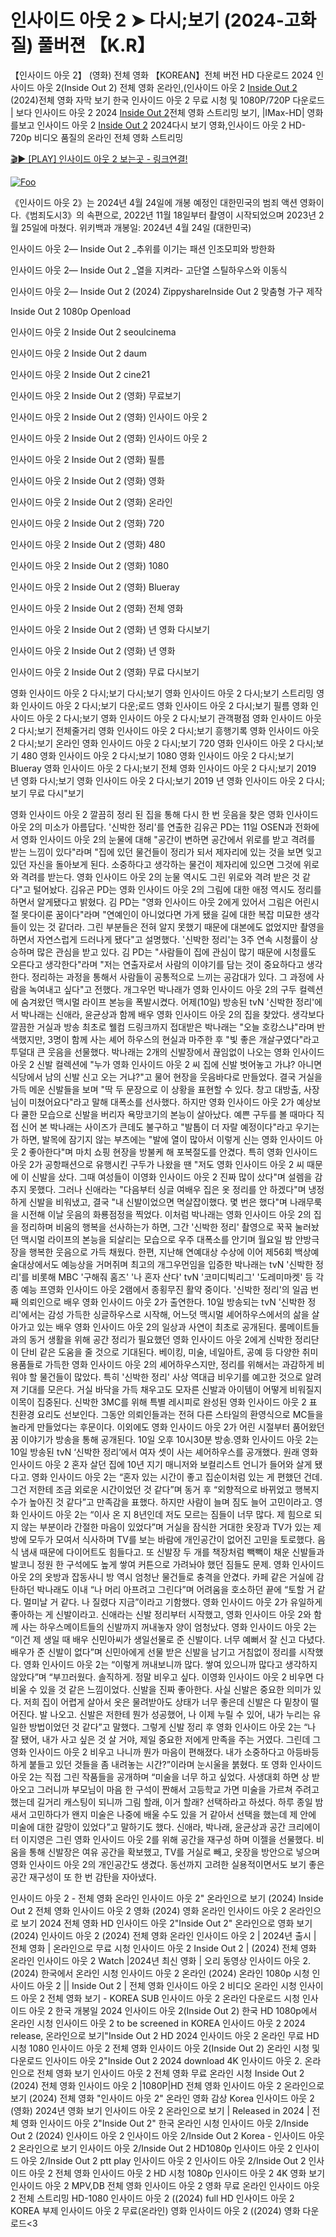 # 인사이드 아웃 2 ➤ 다시;보기 (2024-고화질) 풀버젼 【K.R】

【인사이드 아웃 2】 (영화) 전체 영화 【KOREAN】전체 버전 HD 다운로드 2024 인사이드 아웃 2(Inside Out 2) 전체 영화 온라인,(인사이드 아웃 2 [Inside Out 2](https://jpflix.cloud/ko/movie/1022789) (2024)전체 영화 자막 보기 한국 인사이드 아웃 2 무료 시청 및 1080P/720P 다운로드 | 보다 인사이드 아웃 2 2024 [Inside Out 2](https://jpflix.cloud/ko/movie/1022789)전체 영화 스트리밍 보기, |IMax-HD| 영화를보고 인사이드 아웃 2 [Inside Out 2](https://jpflix.cloud/ko/movie/1022789) 2024다시 보기 영화,인사이드 아웃 2 HD-720p 비디오 품질의 온라인 전체 영화 스트리밍


[🎬▶ [PLAY] 인사이드 아웃 2 보는곳 - 링크연결!](https://jpflix.cloud/ko/movie/1022789)


<a href="https://jpflix.cloud/ko/movie/1022789" rel="nofollow"><img src="https://camo.githubusercontent.com/917e6ed5c302499242165dcc02bdbce85c075fd21b35918eb9c0b771855261b8/68747470733a2f2f7374617469632e7769787374617469632e636f6d2f6d656469612f6232343966395f61646163386637306662336634356238383639313639366337376465313866337e6d76322e676966" alt="Foo" style="max-width: 100%;"></a>


《인사이드 아웃 2》는 2024년 4월 24일에 개봉 예정인 대한민국의 범죄 액션 영화이다.《범죄도시3》의 속편으로, 2022년 11월 18일부터 촬영이 시작되었으며 2023년 2월 25일에 마쳤다. 위키백과 개봉일: 2024년 4월 24일 (대한민국)

인사이드 아웃 2— Inside Out 2 _추위를 이기는 패션 인조모피와 방한화

인사이드 아웃 2— Inside Out 2 _열을 지켜라- 고단열 스틸하우스와 이동식

인사이드 아웃 2— Inside Out 2 (2024) ZippyshareInside Out 2 맞춤형 가구 제작

Inside Out 2 1080p Openload

인사이드 아웃 2 Inside Out 2 seoulcinema

인사이드 아웃 2 Inside Out 2 daum

인사이드 아웃 2 Inside Out 2 cine21

인사이드 아웃 2 Inside Out 2 (영화) 무료보기

인사이드 아웃 2 Inside Out 2 (영화) 인사이드 아웃 2

인사이드 아웃 2 Inside Out 2 (영화) 인사이드 아웃 2

인사이드 아웃 2 Inside Out 2 (영화) 필름

인사이드 아웃 2 Inside Out 2 (영화) 영화

인사이드 아웃 2 Inside Out 2 (영화) 온라인

인사이드 아웃 2 Inside Out 2 (영화) 720

인사이드 아웃 2 Inside Out 2 (영화) 480

인사이드 아웃 2 Inside Out 2 (영화) 1080

인사이드 아웃 2 Inside Out 2 (영화) Blueray

인사이드 아웃 2 Inside Out 2 (영화) 전체 영화

인사이드 아웃 2 Inside Out 2 (영화) 년 영화 다시보기

인사이드 아웃 2 Inside Out 2 (영화) 년 영화

인사이드 아웃 2 Inside Out 2 (영화) 무료 다시보기

영화 인사이드 아웃 2 다시;보기 다시;보기 영화 인사이드 아웃 2 다시;보기 스트리밍 영화 인사이드 아웃 2 다시;보기 다운;로드 영화 인사이드 아웃 2 다시;보기 필름 영화 인사이드 아웃 2 다시;보기 영화 인사이드 아웃 2 다시;보기 관객평점 영화 인사이드 아웃 2 다시;보기 전체줄거리 영화 인사이드 아웃 2 다시;보기 흥행기록 영화 인사이드 아웃 2 다시;보기 온라인 영화 인사이드 아웃 2 다시;보기 720 영화 인사이드 아웃 2 다시;보기 480 영화 인사이드 아웃 2 다시;보기 1080 영화 인사이드 아웃 2 다시;보기 Blueray 영화 인사이드 아웃 2 다시;보기 전체 영화 인사이드 아웃 2 다시;보기 2019 년 영화 다시;보기 영화 인사이드 아웃 2 다시;보기 2019 년 영화 인사이드 아웃 2 다시;보기 무료 다시"보기

영화 인사이드 아웃 2 깔끔히 정리 된 집을 통해 다시 한 번 웃음을 찾은 영화 인사이드 아웃 2의 미소가 아름답다. '신박한 정리'를 연출한 김유곤 PD는 11일 OSEN과 전화에서 영화 인사이드 아웃 2의 눈물에 대해 "공간이 변하면 공간에서 위로를 받고 격려를 받는 느낌이 있다"라며 "집에 있던 물건들이 정리가 되서 제자리에 있는 것을 보면 잊고 있던 자신을 돌아보게 된다. 소중하다고 생각하는 물건이 제자리에 있으면 그것에 위로와 격려를 받는다. 영화 인사이드 아웃 2의 눈물 역시도 그린 위로와 격려 받은 것 같다"고 털어놨다. 김유곤 PD는 영화 인사이드 아웃 2의 그림에 대한 애정 역시도 정리를 하면서 알게됐다고 밝혔다. 김 PD는 "영화 인사이드 아웃 2에게 있어서 그림은 어린시절 못다이룬 꿈이다"라며 "연예인이 아니었다면 가게 됐을 길에 대한 복잡 미묘한 생각들이 있는 것 같더라. 그린 부분들은 전혀 알지 못했기 때문에 대본에도 없었지만 촬영을 하면서 자연스럽게 드러나게 됐다"고 설명했다. '신박한 정리'는 3주 연속 시청률이 상승하며 많은 관심을 받고 있다. 김 PD는 "사람들이 집에 관심이 많기 때문에 시청률도 오른다고 생각한다"라며 "저는 연출자로서 사람의 이야기를 담는 것이 중요하다고 생각한다. 정리하는 과정을 통해서 사람들이 공통적으로 느끼는 공감대가 있다. 그 과정에 사람을 녹여내고 싶다"고 전했다. 개그우먼 박나래가 영화 인사이드 아웃 2의 구두 컬렉션에 숨겨왔던 맥시멀 라이프 본능을 폭발시켰다. 어제(10일) 방송된 tvN '신박한 정리'에서 박나래는 신애라, 윤균상과 함께 배우 영화 인사이드 아웃 2의 집을 찾았다. 생각보다 깔끔한 거실과 방송 최초로 웰컴 드링크까지 접대받은 박나래는 "오늘 호캉스냐"라며 반색했지만, 3명이 함께 사는 셰어 하우스의 현실과 마주한 후 "빛 좋은 개살구였다"라고 투덜대 큰 웃음을 선물했다. 박나래는 2개의 신발장에서 끊임없이 나오는 영화 인사이드 아웃 2 신발 컬렉션에 "누가 영화 인사이드 아웃 2 씨 집에 신발 벗어놓고 가냐? 아니면 식당에서 남의 신발 신고 오는 거냐?"고 물어 현장을 웃음바다로 만들었다. 결국 거실을 가득 메운 신발들을 보며 "딱 두 문장으로 이 상황을 표현할 수 있다. 창고 대방출, 사장님이 미쳤어요다"라고 말해 대폭소를 선사했다. 하지만 영화 인사이드 아웃 2가 예상보다 쿨한 모습으로 신발을 버리자 욕망코기의 본능이 살아났다. 예쁜 구두를 볼 때마다 직접 신어 본 박나래는 사이즈가 큰데도 불구하고 "발톱이 더 자랄 예정이다"라고 우기는가 하면, 발목에 잠기지 않는 부츠에는 "발에 열이 많아서 이렇게 신는 영화 인사이드 아웃 2 좋아한다"며 마치 쇼핑 현장을 방불케 해 포복절도를 안겼다. 특히 영화 인사이드 아웃 2가 공항패션으로 유행시킨 구두가 나왔을 땐 "저도 영화 인사이드 아웃 2 씨 때문에 이 신발을 샀다. 그때 여성들이 이영화 인사이드 아웃 2 진짜 많이 샀다"며 설렘을 감추지 못했다. 그러나 신애라는 "다음부터 싱글 여배우 집은 옷 정리를 안 하겠다"며 냉정하게 신발을 비워냈고, 결국 "내 신발이었으면 멱살잡이했다. 몇 번은 했다"며 나래무룩을 시전해 이날 웃음의 화룡점정을 찍었다. 이처럼 박나래는 영화 인사이드 아웃 2의 집을 정리하며 비움의 행복을 선사하는가 하면, 그간 '신박한 정리' 촬영으로 꾹꾹 눌러놨던 맥시멀 라이프의 본능을 되살리는 모습으로 우주 대폭소를 안기며 월요일 밤 안방극장을 행복한 웃음으로 가득 채웠다. 한편, 지난해 연예대상 수상에 이어 제56회 백상예술대상에서도 예능상을 거머쥐며 최고의 개그우먼임을 입증한 박나래는 tvN '신박한 정리'를 비롯해 MBC '구해줘 홈즈' '나 혼자 산다' tvN '코미디빅리그' '도레미마켓' 등 각종 예능 프영화 인사이드 아웃 2램에서 종횡무진 활약 중이다. '신박한 정리'의 일곱 번째 의뢰인으로 배우 영화 인사이드 아웃 2가 출연한다. 10일 방송되는 tvN '신박한 정리'에서는 감성 가득한 싱글하우스로 시작해, 어느덧 맥시멀 셰어하우스에서의 삶을 살아가고 있는 배우 영화 인사이드 아웃 2의 일상과 사연이 최초로 공개된다. 룸메이트들과의 동거 생활을 위해 공간 정리가 필요했던 영화 인사이드 아웃 2에게 신박한 정리단이 단비 같은 도움을 줄 것으로 기대된다. 베이킹, 미술, 네일아트, 공예 등 다양한 취미 용품들로 가득한 영화 인사이드 아웃 2의 셰어하우스지만, 정리를 위해서는 과감하게 비워야 할 물건들이 많았다. 특히 '신박한 정리' 사상 역대급 비우기를 예고한 것으로 알려져 기대를 모은다. 거실 바닥을 가득 채우고도 모자른 신발과 아이템이 어떻게 비워질지 이목이 집중된다. 신박한 3MC를 위해 특별 레시피로 완성된 영화 인사이드 아웃 2 표 친환경 요리도 선보인다. 그동안 의뢰인들과는 전혀 다른 스타일의 환영식으로 MC들을 놀라게 만들었다는 후문이다. 이외에도 영화 인사이드 아웃 2가 어린 시절부터 품어왔던 꿈 이야기가 방송을 통해 공개된다. 10일 오후 10시30분 방송.영화 인사이드 아웃 2는 10일 방송된 tvN ‘신박한 정리’에서 여자 셋이 사는 셰어하우스를 공개했다. 원래 영화 인사이드 아웃 2 혼자 살던 집에 10년 지기 매니저와 보컬리스트 언니가 들어와 살게 됐다고. 영화 인사이드 아웃 2는 “혼자 있는 시간이 좋고 집순이처럼 있는 게 편했던 건데. 그건 저한테 조금 외로운 시간이었던 것 같다”며 동거 후 “외향적으로 바뀌었고 행복지수가 높아진 것 같다”고 만족감을 표했다. 하지만 사람이 늘며 짐도 늘어 고민이라고. 영화 인사이드 아웃 2는 “이사 온 지 8년인데 저도 모르는 짐들이 너무 많다. 제 힘으로 되지 않는 부분이라 간절한 마음이 있었다”며 거실을 잠식한 거대한 옷장과 TV가 있는 제 방에 모두가 모여서 식사하며 TV를 보는 바람에 개인공간이 없어진 고민을 토로했다. 음식 냄새 때문에 다이어트도 힘들다고. 또 신발장 두 개를 책장처럼 빽빽이 채운 신발들과 발코니 정원 한 구석에도 높게 쌓여 커튼으로 가려놔야 했던 짐들도 문제. 영화 인사이드 아웃 2의 옷방과 잡동사니 방 역시 엄청난 물건들로 충격을 안겼다. 카페 같은 거실에 감탄하던 박나래도 이내 “나 머리 아프려고 그린다”며 어려움을 호소하던 끝에 “토할 거 같다. 멀미날 거 같다. 나 질렸다 지금”이라고 기함했다. 영화 인사이드 아웃 2가 유일하게 좋아하는 게 신발이라고. 신애라는 신발 정리부터 시작했고, 영화 인사이드 아웃 2와 함께 사는 하우스메이트들의 신발까지 꺼내놓자 양이 엄청났다. 영화 인사이드 아웃 2는 “이건 제 생일 때 배우 신민아씨가 생일선물로 준 신발이다. 너무 예뻐서 잘 신고 다녔다. 배우가 준 신발이 없다”며 신민아에게 선물 받은 신발을 남기고 거침없이 정리를 시작했다. 영화 인사이드 아웃 2는 “이렇게 꺼내보니까 많다. 쌓여 있으니까 많다고 생각하지 않았다”며 “부끄러웠다. 솔직하게. 정말 비우고 싶다. 이영화 인사이드 아웃 2 비우면 다 비울 수 있을 것 같은 느낌이었다. 신발을 진짜 좋아한다. 사실 신발은 중요한 의미가 있다. 저희 집이 어렵게 살아서 옷은 물려받아도 상태가 너무 좋은데 신발은 다 밑창이 떨어진다. 발 나오고. 신발은 저한테 뭔가 성공했어, 나 이제 누릴 수 있어, 내가 누리는 유일한 방법이었던 것 같다”고 말했다. 그렇게 신발 정리 후 영화 인사이드 아웃 2는 “나 잘 됐어, 내가 사고 싶은 것 살 거야, 제일 중요한 저에게 만족을 주는 거였다. 그린데 그영화 인사이드 아웃 2 비우고 나니까 뭔가 마음이 편해졌다. 내가 소중하다고 아등바등하게 붙들고 있던 것들을 좀 내려놓는 시간?”이라며 눈시울을 붉혔다. 또 영화 인사이드 아웃 2는 직접 그린 작품들을 공개하며 “미술을 너무 하고 싶었다. 사생대회 하면 상 받아오고 그러니까 부모님이 마음 한 구석이 짠해서 고등학교 가면 미술을 가르쳐 주려고 했는데 길거리 캐스팅이 되니까 그림 할래, 이거 할래? 선택하라고 하셨다. 하루 종일 밤새서 고민하다가 왠지 미술은 나중에 배울 수도 있을 거 같아서 선택을 했는데 제 안에 미술에 대한 갈망이 있었다”고 말하기도 했다. 신애라, 박나래, 윤균상과 공간 크리에이터 이지영은 그린 영화 인사이드 아웃 2를 위해 공간을 재구성 하며 이젤을 선물했다. 비움을 통해 신발장은 여유 공간을 확보했고, TV를 거실로 빼고, 옷장을 방안으로 넣으며 영화 인사이드 아웃 2의 개인공간도 생겼다. 동선까지 고려한 실용적이면서도 보기 좋은 공간 재구성이 또 한 번 감탄을 자아냈다.

인사이드 아웃 2 - 전체 영화 온라인 인사이드 아웃 2" 온라인으로 보기 (2024) Inside Out 2 전체 영화 인사이드 아웃 2 영화 (2024) 영화 온라인 인사이드 아웃 2 온라인으로 보기 2024 전체 영화 HD 인사이드 아웃 2"Inside Out 2" 온라인으로 영화 보기 (2024) 인사이드 아웃 2 (2024) 전체 영화 온라인 인사이드 아웃 2 | 2024년 출시 | 전체 영화 | 온라인으로 무료 시청 인사이드 아웃 2 Inside Out 2 | (2024) 전체 영화 온라인 인사이드 아웃 2 Watch |2024년 최신 영화 | 오리 동영상 인사이드 아웃 2. (2024) 한국에서 온라인 시청 인사이드 아웃 2 온라인 (2024) 온라인 1080p 시청 인사이드 아웃 2 || Inside Out 2 | 전체 영화 인사이드 아웃 2 비디오 온라인 시청 인사이드 아웃 2 전체 영화 보기 - KOREA SUB 인사이드 아웃 2 온라인 다운로드 시청 인사이드 아웃 2 한국 개봉일 2024 인사이드 아웃 2(Inside Out 2) 한국 HD 1080p에서 온라인 시청 인사이드 아웃 2 to be screened in KOREA 인사이드 아웃 2 2024 release, 온라인으로 보기"Inside Out 2 HD 2024 인사이드 아웃 2 온라인 무료 HD 시청 1080 인사이드 아웃 2 전체 영화 인사이드 아웃 2(Inside Out 2) 온라인 시청 및 다운로드 인사이드 아웃 2"Inside Out 2 2024 download 4K 인사이드 아웃 2. 온라인으로 전체 영화 보기 인사이드 아웃 2 전체 영화 무료 온라인 시청 Inside Out 2 (2024) 전체 영화 인사이드 아웃 2 |1080P|HD 전체 영화 인사이드 아웃 2 온라인으로 보기 (2024) 전체 영화 "인사이드 아웃 2" 온라인 영화 감상 Korea 인사이드 아웃 2 (영화) 2024년 영화 보기 인사이드 아웃 2 온라인으로 보기 | Released in 2024 | 전체 영화 인사이드 아웃 2"Inside Out 2" 한국 온라인 시청 인사이드 아웃 2/Inside Out 2 (2024) 인사이드 아웃 2 인사이드 아웃 2/Inside Out 2 Korea - 인사이드 아웃 2 온라인으로 보기 인사이드 아웃 2/Inside Out 2 HD1080p 인사이드 아웃 2 인사이드 아웃 2/Inside Out 2 ptt play 인사이드 아웃 2 인사이드 아웃 2/Inside Out 2 인사이드 아웃 2 전체 영화 인사이드 아웃 2 HD 시청 1080p 인사이드 아웃 2 4K 영화 보기 인사이드 아웃 2 MPV,DB 전체 영화 인사이드 아웃 2 영화 무료 온라인 인사이드 아웃 2 전체 스트리밍 HD-1080 인사이드 아웃 2 ((2024) full HD 인사이드 아웃 2 KOREA 부제 인사이드 아웃 2 무료(온라인) 영화 인사이드 아웃 2 ((2024) 영화 다운로드<3
